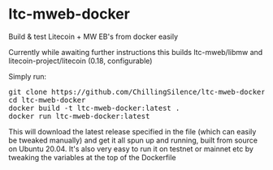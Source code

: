 # ltc-mweb-docker
Build & test Litecoin + MW EB's from docker easily

Currently while awaiting further instructions this builds ltc-mweb/libmw and litecoin-project/litecoin (0.18, configurable)

Simply run:
<pre>git clone https://github.com/ChillingSilence/ltc-mweb-docker
cd ltc-mweb-docker
docker build -t ltc-mweb-docker:latest .
docker run ltc-mweb-docker:latest</pre>

This will download the latest release specified in the file (which can easily be tweaked manually) and get it all spun up and running, built from source on Ubuntu 20.04.
It's also very easy to run it on testnet or mainnet etc by tweaking the variables at the top of the Dockerfile
